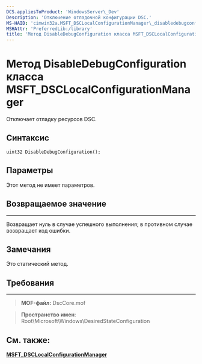 ```yaml
---
DCS.appliesToProduct: 'WindowsServer\_Dev'
Description: 'Отключение отладочной конфигурации DSC.'
MS-HAID: 'cimwin32a.MSFT_DSCLocalConfigurationManager\_disabledebugconfiguration'
MSHAttr: 'PreferredLib:/library'
title: 'Метод DisableDebugConfiguration класса MSFT_DSCLocalConfigurationManager'
---
```


# Метод DisableDebugConfiguration класса MSFT_DSCLocalConfigurationManager

Отключает отладку ресурсов DSC.

Синтаксис
------

```mof
uint32 DisableDebugConfiguration();
```

Параметры
----------

Этот метод не имеет параметров.

## Возвращаемое значение
------------

Возвращает нуль в случае успешного выполнения; в противном случае возвращает код ошибки.

## Замечания

Это статический метод.

## Требования
------------
>**MOF-файл:** DscCore.mof

>**Пространство имен**: Root\Microsoft\Windows\DesiredStateConfiguration


## См. также:


[**MSFT_DSCLocalConfigurationManager**](msft-dsclocalconfigurationmanager.md)

 

 





<!--HONumber=Apr16_HO2-->


